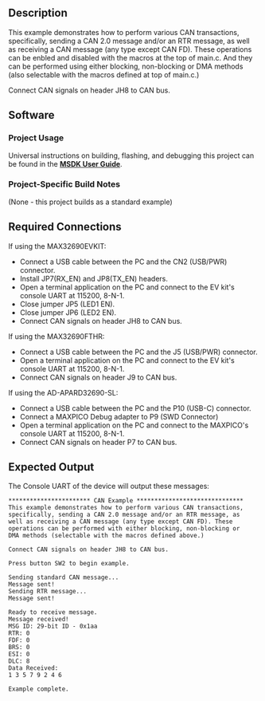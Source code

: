 ## Description

This example demonstrates how to perform various CAN transactions, specifically, sending a CAN 2.0 message and/or an RTR message, as well as receiving a CAN message (any type except CAN FD). These operations can be enbled and disabled with the macros at the top of main.c. And they can be performed using either blocking, non-blocking or DMA methods (also selectable with the macros defined at top of main.c.)

Connect CAN signals on header JH8 to CAN bus.

## Software

### Project Usage

Universal instructions on building, flashing, and debugging this project can be found in the **[MSDK User Guide](https://analogdevicesinc.github.io/msdk/USERGUIDE/)**.

### Project-Specific Build Notes

(None - this project builds as a standard example)

## Required Connections

If using the MAX32690EVKIT:
-   Connect a USB cable between the PC and the CN2 (USB/PWR) connector.
-   Install JP7(RX_EN) and JP8(TX_EN) headers.
-   Open a terminal application on the PC and connect to the EV kit's console UART at 115200, 8-N-1.
-   Close jumper JP5 (LED1 EN).
-   Close jumper JP6 (LED2 EN).
-   Connect CAN signals on header JH8 to CAN bus.

If using the MAX32690FTHR:
-   Connect a USB cable between the PC and the J5 (USB/PWR) connector.
-   Open a terminal application on the PC and connect to the EV kit's console UART at 115200, 8-N-1.
-   Connect CAN signals on header J9 to CAN bus.

If using the AD-APARD32690-SL:
-   Connect a USB cable between the PC and the P10 (USB-C) connector.
-   Connect a MAXPICO Debug adapter to P9 (SWD Connector)
-   Open a terminal application on the PC and connect to the MAXPICO's console UART at 115200, 8-N-1.
-   Connect CAN signals on header P7 to CAN bus.

## Expected Output
The Console UART of the device will output these messages:

```
*********************** CAN Example ******************************
This example demonstrates how to perform various CAN transactions,
specifically, sending a CAN 2.0 message and/or an RTR message, as
well as receiving a CAN message (any type except CAN FD). These
operations can be performed with either blocking, non-blocking or
DMA methods (selectable with the macros defined above.)

Connect CAN signals on header JH8 to CAN bus.

Press button SW2 to begin example.

Sending standard CAN message...
Message sent!
Sending RTR message...
Message sent!

Ready to receive message.
Message received!
MSG ID: 29-bit ID - 0x1aa
RTR: 0
FDF: 0
BRS: 0
ESI: 0
DLC: 8
Data Received:
1 3 5 7 9 2 4 6

Example complete.
```
